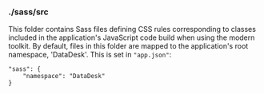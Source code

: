 ### ./sass/src

This folder contains Sass files defining CSS rules corresponding to classes
included in the application's JavaScript code build when using the modern toolkit.
By default, files in this folder are mapped to the application's root namespace, 'DataDesk'.
This is set in `"app.json"`:

    "sass": {
        "namespace": "DataDesk"
    }